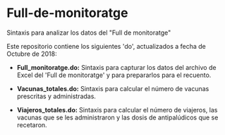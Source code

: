 # Full-de-monitoratge
Sintaxis para analizar los datos del "Full de monitoratge"

Este repositorio contiene los siguientes 'do', actualizados a fecha de Octubre de 2018:

- **Full_monitoratge.do:** Sintaxis para capturar los datos del archivo de Excel del 'Full de monitoratge' y para prepararlos para el recuento.

- **Vacunas_totales.do:** Sintaxis para calcular el número de vacunas prescritas y administradas.

- **Viajeros_totales.do:** Sintaxis para calcular el número de viajeros, las vacunas que se les administraron y las dosis de antipalúdicos que se recetaron.
